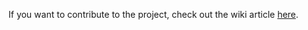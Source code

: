 If you want to contribute to the project, check out the wiki article [here](https://github.com/mattseemon/Vault/wiki/Contributing-to-Vault-Project). 
